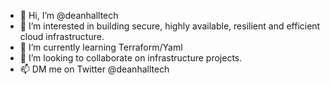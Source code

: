 - 👋 Hi, I’m @deanhalltech
- 👀 I’m interested in building secure, highly available, resilient and efficient cloud infrastructure. 
- 🌱 I’m currently learning Terraform/Yaml
- 💞️ I’m looking to collaborate on infrastructure projects.
- 📫 DM me on Twitter @deanhalltech

